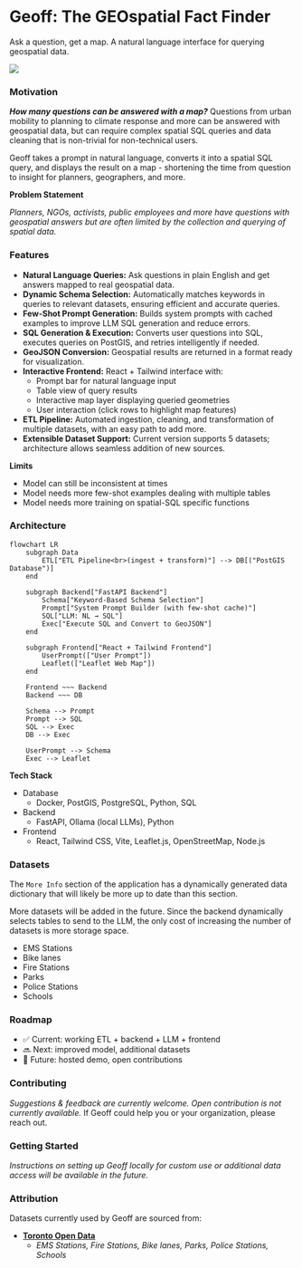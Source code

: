 # Geoff: The GEOspatial Fact Finder
Ask a question, get a map. A natural language interface for querying geospatial data.

![](images/geoff-09-03.gif)

### Motivation
***How many questions can be answered with a map?*** Questions from urban mobility to planning to climate response and more can be answered with geospatial data, but can require complex spatial SQL queries and data cleaning that is non-trivial for non-technical users.

Geoff takes a prompt in natural language, converts it into a spatial SQL query, and displays the result on a map - shortening the time from question to insight for planners, geographers, and more.

**Problem Statement**

*Planners, NGOs, activists, public employees and more have questions with geospatial answers but are often limited by the collection and querying of spatial data.*

### Features

- **Natural Language Queries:** Ask questions in plain English and get answers mapped to real geospatial data.  
- **Dynamic Schema Selection:** Automatically matches keywords in queries to relevant datasets, ensuring efficient and accurate queries.  
- **Few-Shot Prompt Generation:** Builds system prompts with cached examples to improve LLM SQL generation and reduce errors.  
- **SQL Generation & Execution:** Converts user questions into SQL, executes queries on PostGIS, and retries intelligently if needed.  
- **GeoJSON Conversion:** Geospatial results are returned in a format ready for visualization.  
- **Interactive Frontend:** React + Tailwind interface with:
  - Prompt bar for natural language input  
  - Table view of query results  
  - Interactive map layer displaying queried geometries  
  - User interaction (click rows to highlight map features)  
- **ETL Pipeline:** Automated ingestion, cleaning, and transformation of multiple datasets, with an easy path to add more.  
- **Extensible Dataset Support:** Current version supports 5 datasets; architecture allows seamless addition of new sources.  

**Limits**
- Model can still be inconsistent at times
- Model needs more few-shot examples dealing with multiple tables
- Model needs more training on spatial-SQL specific functions

### Architecture
```mermaid
flowchart LR
    subgraph Data
        ETL["ETL Pipeline<br>(ingest + transform)"] --> DB[("PostGIS Database")]
    end

    subgraph Backend["FastAPI Backend"]
        Schema["Keyword-Based Schema Selection"]
        Prompt["System Prompt Builder (with few-shot cache)"]
        SQL["LLM: NL → SQL"]
        Exec["Execute SQL and Convert to GeoJSON"]
    end

    subgraph Frontend["React + Tailwind Frontend"]
        UserPrompt(["User Prompt"])
        Leaflet(["Leaflet Web Map"])
    end

    Frontend ~~~ Backend
    Backend ~~~ DB

    Schema --> Prompt
    Prompt --> SQL
    SQL --> Exec
    DB --> Exec

    UserPrompt --> Schema
    Exec --> Leaflet
```
**Tech Stack**
- Database
    - Docker, PostGIS, PostgreSQL, Python, SQL
- Backend
    - FastAPI, Ollama (local LLMs), Python
- Frontend 
    - React, Tailwind CSS, Vite, Leaflet.js, OpenStreetMap, Node.js

### Datasets
The `More Info` section of the application has a dynamically generated data dictionary that will likely be more up to date than this section.

More datasets will be added in the future. Since the backend dynamically selects tables to send to the LLM, the only cost of increasing the number of datasets is more storage space. 
- EMS Stations
- Bike lanes
- Fire Stations
- Parks
- Police Stations
- Schools

### Roadmap
- ✅ Current: working ETL + backend + LLM + frontend
- 🔜 Next: improved model, additional datasets
- 🎯 Future: hosted demo, open contributions

### Contributing
*Suggestions & feedback are currently welcome. Open contribution is not currently available.*
If Geoff could help you or your organization, please reach out.

### Getting Started
*Instructions on setting up Geoff locally for custom use or additional data access will be available in the future.*

### Attribution
Datasets currently used by Geoff are sourced from:
- [**Toronto Open Data**](https://open.toronto.ca/)
    - *EMS Stations, Fire Stations, Bike lanes, Parks, Police Stations, Schools*
    
